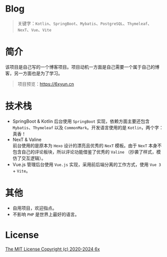 # Blog

> 关键字：`Kotlin`、`SpringBoot`、`Mybatis`、`PostgreSQL`、`Thymeleaf`、`NexT`、`Vue`、`Vite`

# 简介

该项目是自己写的一个博客项目。项目动机一方面是自己需要一个属于自己的博客，另一方面也是为了学习。

> 项目预览：<https://6xyun.cn>

# 技术栈

- SpringBoot & Kotlin
  后台使用 `SpringBoot` 实现，依赖方面主要还包含 `Mybatis`、`Thymeleaf` 以及 `CommonMark`。开发语言使用的是 `Kotlin`，两个字：真香！
- NexT & Valine  
  前台使用的是原本为 `Hexo` 设计的漂亮且优秀的 `NexT` 模板。由于 `NexT` 本身不包含自己的评论板块，所以评论功能借鉴了优秀的 `Valine` （抄袭了样式，模仿了交互逻辑）。
- Vue.js
  管理后台使用 `Vue.js` 实现，采用前后端分离的工作方式，使用 `Vue 3` +  `Vite`。

# 其他

- 自用项目，欢迎指点。
- 不影响 `PHP` 是世界上最好的语言。

# License

[The MIT License Copyright (c) 2020-2024 6x](/LICENSE.txt)
